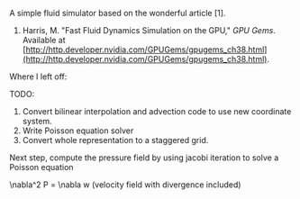 A simple fluid simulator based on the wonderful article [1].

1. Harris, M. "Fast Fluid Dynamics Simulation on the GPU," *GPU Gems*. Available at [http://http.developer.nvidia.com/GPUGems/gpugems_ch38.html](http://http.developer.nvidia.com/GPUGems/gpugems_ch38.html).


Where I left off:

TODO:
1. Convert bilinear interpolation and advection code to use new coordinate system.
2. Write Poisson equation solver
3. Convert whole representation to a staggered grid.

Next step, compute the pressure field by using jacobi iteration to solve a Poisson equation

\nabla^2 P = \nabla w (velocity field with divergence included)


